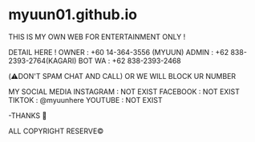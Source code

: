 # myuun01.github.io
THIS IS MY OWN WEB FOR ENTERTAINMENT ONLY !

DETAIL HERE !
OWNER : +60 14-364-3556 (MYUUN)
ADMIN : +62 838-2393-2764(KAGARI)
BOT WA : +62 838-2393-2468

(⚠️DON'T SPAM CHAT AND CALL) OR WE WILL BLOCK UR NUMBER

MY SOCIAL MEDIA 
INSTAGRAM : NOT EXIST 
FACEBOOK : NOT EXIST 
TIKTOK : @myuunhere 
YOUTUBE : NOT EXIST 

-THANKS 🤍


ALL COPYRIGHT RESERVE©




